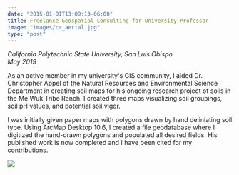 ```yaml
---
date: "2015-01-01T13:09:13-06:00"
title: Freelance Geospatial Consulting for University Professor
image: "images/ca_aerial.jpg"
type: "post"
---
```

*California Polytechnic State University, San Luis Obispo*  
*May 2019*

As an active member in my university's GIS community, I aided Dr. Christopher Appel of the Natural Resources and Environmental Science Department in creating soil maps for his ongoing research project of soils in the Me Wuk Tribe Ranch. I created three maps visualizing soil groupings, soil pH values, and potential soil vigor.

I was initially given paper maps with polygons drawn by hand deliniating soil type. Using ArcMap Desktop 10.6, I created a file geodatabase where I digitized the hand-drawn polygons and populated all desired fields. His published work is now completed and I have been cited for my contributions.

![](/images/PotentialSoilVigor.png)